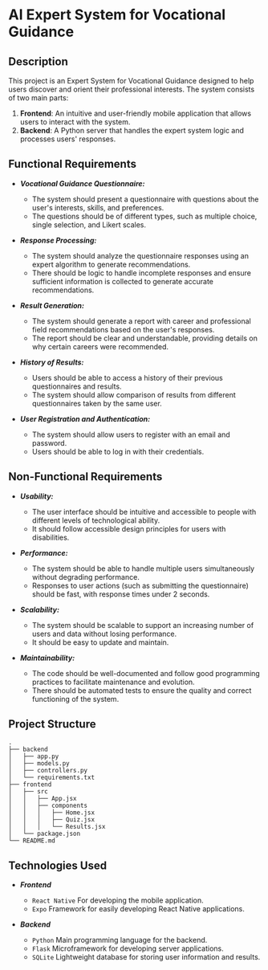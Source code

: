 # AI Expert System for Vocational Guidance

## Description

This project is an Expert System for Vocational Guidance designed to help users discover and orient their professional interests. The system consists of two main parts:

1. **Frontend**: An intuitive and user-friendly mobile application that allows users to interact with the system.
2. **Backend**: A Python server that handles the expert system logic and processes users' responses.

## Functional Requirements

- **_Vocational Guidance Questionnaire:_**

    - The system should present a questionnaire with questions about the user's interests, skills, and preferences.
    - The questions should be of different types, such as multiple choice, single selection, and Likert scales.

- **_Response Processing:_**

    - The system should analyze the questionnaire responses using an expert algorithm to generate recommendations.
    - There should be logic to handle incomplete responses and ensure sufficient information is collected to generate accurate recommendations.

- **_Result Generation:_**

    - The system should generate a report with career and professional field recommendations based on the user's responses.
    - The report should be clear and understandable, providing details on why certain careers were recommended.

- **_History of Results:_**

    - Users should be able to access a history of their previous questionnaires and results.
    - The system should allow comparison of results from different questionnaires taken by the same user.

- **_User Registration and Authentication:_**

    - The system should allow users to register with an email and password.
    - Users should be able to log in with their credentials.

## Non-Functional Requirements

- **_Usability:_**

    - The user interface should be intuitive and accessible to people with different levels of technological ability.
    - It should follow accessible design principles for users with disabilities.

- **_Performance:_**

    - The system should be able to handle multiple users simultaneously without degrading performance.
    - Responses to user actions (such as submitting the questionnaire) should be fast, with response times under 2 seconds.

- **_Scalability:_**

    - The system should be scalable to support an increasing number of users and data without losing performance.
    - It should be easy to update and maintain.

- **_Maintainability:_**

    - The code should be well-documented and follow good programming practices to facilitate maintenance and evolution.
    - There should be automated tests to ensure the quality and correct functioning of the system.


<!-- ## Features

- **User-Friendly Interface**: Optimized design for mobile devices.
- **Recommendation Engine**: Expert algorithm that suggests careers and professional fields based on user responses.
- **Scalability**: Ability to handle multiple users simultaneously. 

-->

## Project Structure

```plaintext
.
├── backend
│   ├── app.py
│   ├── models.py
│   ├── controllers.py
│   └── requirements.txt
├── frontend
│   ├── src
│   │   ├── App.jsx
│   │   ├── components
│   │   │   ├── Home.jsx
│   │   │   ├── Quiz.jsx
│   │   │   └── Results.jsx
│   └── package.json
└── README.md
```

## Technologies Used

- **_Frontend_**

    - `React Native` For developing the mobile application.
    - `Expo` Framework for easily developing React Native applications.

- **_Backend_**

    - `Python` Main programming language for the backend.
    - `Flask` Microframework for developing server applications.
    - `SQLite` Lightweight database for storing user information and results.



<!-- TRADUCTION IN SPANISH -->

<!-- 
# Sistema Experto en Orientación Vocacional

## Descripción

Este proyecto es un Sistema Experto en Orientación Vocacional diseñado para ayudar a los usuarios a descubrir y orientar sus intereses profesionales. El sistema consta de dos partes principales:

1. **Frontend**: Una aplicación móvil intuitiva y amigable que permite a los usuarios interactuar con el sistema.
2. **Backend**: Un servidor en Python que maneja la lógica del sistema experto y procesa las respuestas de los usuarios.


## Requerimientos Funcionales

- Cuestionario de Orientación Vocacional

    - El sistema debe presentar un cuestionario con preguntas sobre intereses, habilidades y preferencias de los usuarios.
    - Las preguntas deben ser de diferentes tipos, como opción múltiple, selección única y escalas de Likert.

- Procesamiento de Respuestas

    - El sistema debe analizar las respuestas del cuestionario utilizando un algoritmo experto para generar recomendaciones.
    - Debe haber lógica para manejar respuestas incompletas y asegurar que se recopile suficiente información para generar una recomendación precisa.

- Generación de Resultados

    - El sistema debe generar un informe con las recomendaciones de carreras y campos profesionales basados en las respuestas del usuario.
    - El informe debe ser claro y comprensible, proporcionando detalles sobre por qué se recomendaron ciertas carreras.

- Historial de Resultados

    - Los usuarios deben poder acceder a un historial de sus cuestionarios y resultados anteriores.
    - El sistema debe permitir la comparación de resultados de diferentes cuestionarios realizados por el mismo usuario.

- Registro y Autenticación de Usuarios

    - El sistema debe permitir a los usuarios registrarse con un correo electrónico y una contraseña.
    - Los usuarios deben poder iniciar sesión con sus credenciales.


## Requerimientos No Funcionales

- Rendimiento

    - El sistema debe ser capaz de manejar múltiples usuarios simultáneamente sin degradar el rendimiento.
    - Las respuestas a las acciones del usuario (como enviar el cuestionario) deben ser rápidas, con tiempos de respuesta inferiores a 2 segundos.

- Escalabilidad

    - El sistema debe ser escalable para soportar un número creciente de usuarios y datos sin pérdida de rendimiento.
    - Debe ser fácil de actualizar y mantener.

- Usabilidad

    - La interfaz de usuario debe ser intuitiva y accesible para personas con diferentes niveles de habilidad tecnológica.
    - Debe seguir principios de diseño accesible para usuarios con discapacidades.

- Mantenibilidad

    - El código debe estar bien documentado y seguir buenas prácticas de programación para facilitar su mantenimiento y evolución.
    - Debe haber pruebas automatizadas para asegurar la calidad y funcionamiento correcto del sistema.

## Estructura del Proyecto

```plaintext
.
├── backend
│   ├── app.py
│   ├── models.py
│   ├── controllers.py
│   └── requirements.txt
├── frontend
│   ├── src
│   │   ├── App.js
│   │   ├── components
│   │   │   ├── Home.js
│   │   │   ├── Quiz.js
│   │   │   └── Results.js
│   └── package.json
└── README.md -->


